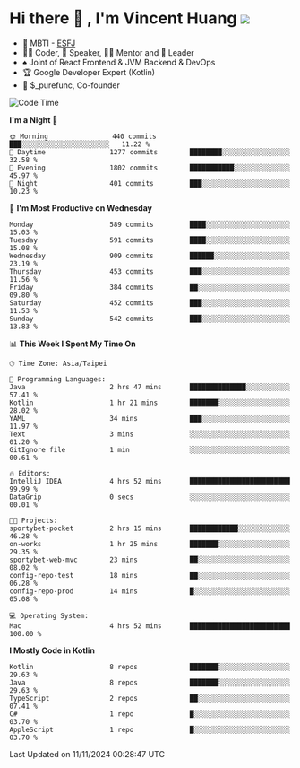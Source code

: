 # Hi there 👋 , I'm Vincent Huang ![](https://komarev.com/ghpvc/?username=Jian-Min-Huang)
- 👀 MBTI - [ESFJ](https://www.16personalities.com/esfj-personality)
- 👨‍💻 Coder, 🎤 Speaker, 👨‍🏫 Mentor and 🚀 Leader
- ♠️ Joint of React Frontend & JVM Backend & DevOps
- 🏆 Google Developer Expert (Kotlin)
- 💼 $_purefunc, Co-founder

<!--START_SECTION:waka-->
![Code Time](http://img.shields.io/badge/Code%20Time-4%2C713%20hrs%2037%20mins-blue)

**I'm a Night 🦉** 

```text
🌞 Morning                440 commits         ███░░░░░░░░░░░░░░░░░░░░░░   11.22 % 
🌆 Daytime                1277 commits        ████████░░░░░░░░░░░░░░░░░   32.58 % 
🌃 Evening                1802 commits        ███████████░░░░░░░░░░░░░░   45.97 % 
🌙 Night                  401 commits         ███░░░░░░░░░░░░░░░░░░░░░░   10.23 % 
```
📅 **I'm Most Productive on Wednesday** 

```text
Monday                   589 commits         ████░░░░░░░░░░░░░░░░░░░░░   15.03 % 
Tuesday                  591 commits         ████░░░░░░░░░░░░░░░░░░░░░   15.08 % 
Wednesday                909 commits         ██████░░░░░░░░░░░░░░░░░░░   23.19 % 
Thursday                 453 commits         ███░░░░░░░░░░░░░░░░░░░░░░   11.56 % 
Friday                   384 commits         ██░░░░░░░░░░░░░░░░░░░░░░░   09.80 % 
Saturday                 452 commits         ███░░░░░░░░░░░░░░░░░░░░░░   11.53 % 
Sunday                   542 commits         ███░░░░░░░░░░░░░░░░░░░░░░   13.83 % 
```


📊 **This Week I Spent My Time On** 

```text
🕑︎ Time Zone: Asia/Taipei

💬 Programming Languages: 
Java                     2 hrs 47 mins       ██████████████░░░░░░░░░░░   57.41 % 
Kotlin                   1 hr 21 mins        ███████░░░░░░░░░░░░░░░░░░   28.02 % 
YAML                     34 mins             ███░░░░░░░░░░░░░░░░░░░░░░   11.97 % 
Text                     3 mins              ░░░░░░░░░░░░░░░░░░░░░░░░░   01.20 % 
GitIgnore file           1 min               ░░░░░░░░░░░░░░░░░░░░░░░░░   00.61 % 

🔥 Editors: 
IntelliJ IDEA            4 hrs 52 mins       █████████████████████████   99.99 % 
DataGrip                 0 secs              ░░░░░░░░░░░░░░░░░░░░░░░░░   00.01 % 

🐱‍💻 Projects: 
sportybet-pocket         2 hrs 15 mins       ████████████░░░░░░░░░░░░░   46.28 % 
on-works                 1 hr 25 mins        ███████░░░░░░░░░░░░░░░░░░   29.35 % 
sportybet-web-mvc        23 mins             ██░░░░░░░░░░░░░░░░░░░░░░░   08.02 % 
config-repo-test         18 mins             ██░░░░░░░░░░░░░░░░░░░░░░░   06.28 % 
config-repo-prod         14 mins             █░░░░░░░░░░░░░░░░░░░░░░░░   05.08 % 

💻 Operating System: 
Mac                      4 hrs 52 mins       █████████████████████████   100.00 % 
```

**I Mostly Code in Kotlin** 

```text
Kotlin                   8 repos             ███████░░░░░░░░░░░░░░░░░░   29.63 % 
Java                     8 repos             ███████░░░░░░░░░░░░░░░░░░   29.63 % 
TypeScript               2 repos             ██░░░░░░░░░░░░░░░░░░░░░░░   07.41 % 
C#                       1 repo              █░░░░░░░░░░░░░░░░░░░░░░░░   03.70 % 
AppleScript              1 repo              █░░░░░░░░░░░░░░░░░░░░░░░░   03.70 % 
```




 Last Updated on 11/11/2024 00:28:47 UTC
<!--END_SECTION:waka-->

